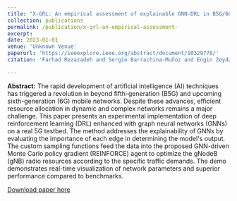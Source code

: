 ```yaml
---
title: "X-GRL: An empirical assessment of explainable GNN-DRL in B5G/6G networks"
collection: publications
permalink: /publication/x-grl-an-empirical-assessment-
excerpt:
date: 2023-01-01
venue: 'Unknown Venue'
paperurl: 'https://ieeexplore.ieee.org/abstract/document/10329778/'
citation: 'Farhad Rezazadeh and Sergio Barrachina-Muñoz and Engin Zeydan and Houbing Song and KP Subbalakshmi and Josep Mangues-Bafalluy (2023). X-GRL: An empirical assessment of explainable GNN-DRL in B5G/6G networks. <i>Unknown Venue</i>.'

---
```

**Abstract:** The rapid development of artificial intelligence (AI) techniques has triggered a revolution in beyond fifth-generation (B5G) and upcoming sixth-generation (6G) mobile networks. Despite these advances, efficient resource allocation in dynamic and complex networks remains a major challenge. This paper presents an experimental implementation of deep reinforcement learning (DRL) enhanced with graph neural networks (GNNs) on a real 5G testbed. The method addresses the explainability of GNNs by evaluating the importance of each edge in determining the model's output. The custom sampling functions feed the data into the proposed GNN-driven Monte Carlo policy gradient (REINFORCE) agent to optimize the gNodeB (gNB) radio resources according to the specific traffic demands. The demo demonstrates real-time visualization of network parameters and superior performance compared to benchmarks.

[Download paper here](https://ieeexplore.ieee.org/abstract/document/10329778/)
